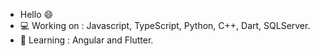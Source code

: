 - Hello :smile: 
- :computer: Working on : Javascript, TypeScript, Python, C++, Dart, SQLServer.
- :book: Learning : Angular and Flutter.
<!---
rhuanpasti/rhuanpasti is a ✨ special ✨ repository because its `README.md` (this file) appears on your GitHub profile.
You can click the Preview link to take a look at your changes.
--->
